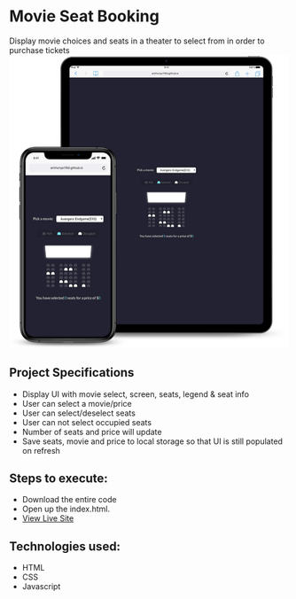 # Movie Seat Booking
 Display movie choices and seats in a theater to select from in order to purchase tickets
 ![title-pic](capture.jpg)
 ## Project Specifications

- Display UI with movie select, screen, seats, legend & seat info
- User can select a movie/price
- User can select/deselect seats
- User can not select occupied seats
- Number of seats and price will update
- Save seats, movie and price to local storage so that UI is still populated on refresh
 
## Steps to execute:
- Download the entire code 
- Open up the index.html.
- [View Live Site](https://anthonys1760.github.io/Movie-Seat-Booking-App/)

## Technologies used: 
- HTML
- CSS
- Javascript
